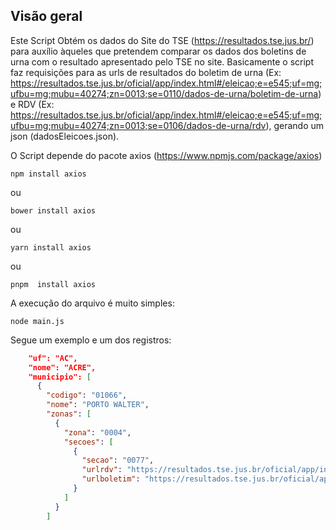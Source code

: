 ## Visão geral 
Este Script Obtém os dados do Site do TSE (https://resultados.tse.jus.br/) para auxílio àqueles que pretendem comparar os dados dos boletins de urna com o resultado apresentado pelo TSE no site.
Basicamente o script faz requisições para as urls de resultados do boletim de urna (Ex: https://resultados.tse.jus.br/oficial/app/index.html#/eleicao;e=e545;uf=mg;ufbu=mg;mubu=40274;zn=0013;se=0110/dados-de-urna/boletim-de-urna) e RDV (Ex: https://resultados.tse.jus.br/oficial/app/index.html#/eleicao;e=e545;uf=mg;ufbu=mg;mubu=40274;zn=0013;se=0106/dados-de-urna/rdv), gerando um json (dadosEleicoes.json).

O Script depende do pacote axios (https://www.npmjs.com/package/axios)
```
npm install axios
```
ou

```
bower install axios
```
ou
```
yarn install axios
```
ou 
```
pnpm  install axios
```


A execução do arquivo é muito simples:
```
node main.js
```

Segue um exemplo e um dos registros:
```json
    "uf": "AC",
    "nome": "ACRE",
    "municipio": [
      {
        "codigo": "01066",
        "nome": "PORTO WALTER",
        "zonas": [
          {
            "zona": "0004",
            "secoes": [
              {
                "secao": "0077",
                "urlrdv": "https://resultados.tse.jus.br/oficial/app/index.html#/eleicao;e=e545;uf=ac;ufbu=ac;mubu=01066;zn=0004;se=0077/dados-de-urna/rdv",
                "urlboletim": "https://resultados.tse.jus.br/oficial/app/index.html#/eleicao;e=e545;uf=ac;ufbu=ac;mubu=01066;zn=0004;se=0077/dados-de-urna/boletim-de-urna"
              }
            ]
          }
        ]

```
